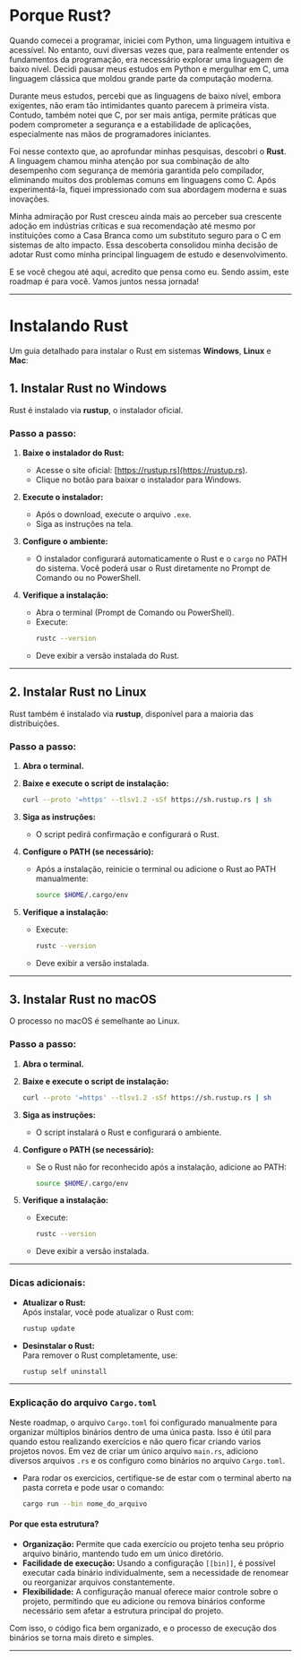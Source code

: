 # Porque Rust?

Quando comecei a programar, iniciei com Python, uma linguagem intuitiva e acessível. No entanto, ouvi diversas vezes que, para realmente entender os fundamentos da programação, era necessário explorar uma linguagem de baixo nível. Decidi pausar meus estudos em Python e mergulhar em C, uma linguagem clássica que moldou grande parte da computação moderna.  

Durante meus estudos, percebi que as linguagens de baixo nível, embora exigentes, não eram tão intimidantes quanto parecem à primeira vista. Contudo, também notei que C, por ser mais antiga, permite práticas que podem comprometer a segurança e a estabilidade de aplicações, especialmente nas mãos de programadores iniciantes.  

Foi nesse contexto que, ao aprofundar minhas pesquisas, descobri o **Rust**. A linguagem chamou minha atenção por sua combinação de alto desempenho com segurança de memória garantida pelo compilador, eliminando muitos dos problemas comuns em linguagens como C. Após experimentá-la, fiquei impressionado com sua abordagem moderna e suas inovações.  

Minha admiração por Rust cresceu ainda mais ao perceber sua crescente adoção em indústrias críticas e sua recomendação até mesmo por instituições como a Casa Branca como um substituto seguro para o C em sistemas de alto impacto. Essa descoberta consolidou minha decisão de adotar Rust como minha principal linguagem de estudo e desenvolvimento.  

E se você chegou até aqui, acredito que pensa como eu. Sendo assim, este roadmap é para você. Vamos juntos nessa jornada!  

--- 

# Instalando Rust

Um guia detalhado para instalar o Rust em sistemas **Windows**, **Linux** e **Mac**:

## **1. Instalar Rust no Windows**
Rust é instalado via **rustup**, o instalador oficial.

### **Passo a passo:**
1. **Baixe o instalador do Rust:**
   - Acesse o site oficial: [https://rustup.rs](https://rustup.rs).
   - Clique no botão para baixar o instalador para Windows.

2. **Execute o instalador:**
   - Após o download, execute o arquivo `.exe`.
   - Siga as instruções na tela.

3. **Configure o ambiente:**
   - O instalador configurará automaticamente o Rust e o `cargo` no PATH do sistema. Você poderá usar o Rust diretamente no Prompt de Comando ou no PowerShell.

4. **Verifique a instalação:**
   - Abra o terminal (Prompt de Comando ou PowerShell).
   - Execute:
     ```bash
     rustc --version
     ```
   - Deve exibir a versão instalada do Rust.

---

## **2. Instalar Rust no Linux**
Rust também é instalado via **rustup**, disponível para a maioria das distribuições.

### **Passo a passo:**
1. **Abra o terminal.**
2. **Baixe e execute o script de instalação:**
   ```bash
   curl --proto '=https' --tlsv1.2 -sSf https://sh.rustup.rs | sh
   ```
3. **Siga as instruções:**
   - O script pedirá confirmação e configurará o Rust.

4. **Configure o PATH (se necessário):**
   - Após a instalação, reinicie o terminal ou adicione o Rust ao PATH manualmente:
     ```bash
     source $HOME/.cargo/env
     ```

5. **Verifique a instalação:**
   - Execute:
     ```bash
     rustc --version
     ```
   - Deve exibir a versão instalada.

---

## **3. Instalar Rust no macOS**
O processo no macOS é semelhante ao Linux.

### **Passo a passo:**
1. **Abra o terminal.**
2. **Baixe e execute o script de instalação:**
   ```bash
   curl --proto '=https' --tlsv1.2 -sSf https://sh.rustup.rs | sh
   ```
3. **Siga as instruções:**
   - O script instalará o Rust e configurará o ambiente.

4. **Configure o PATH (se necessário):**
   - Se o Rust não for reconhecido após a instalação, adicione ao PATH:
     ```bash
     source $HOME/.cargo/env
     ```

5. **Verifique a instalação:**
   - Execute:
     ```bash
     rustc --version
     ```
   - Deve exibir a versão instalada.

---

### **Dicas adicionais:**
- **Atualizar o Rust:**  
  Após instalar, você pode atualizar o Rust com:
  ```bash
  rustup update
  ```

- **Desinstalar o Rust:**  
  Para remover o Rust completamente, use:
  ```bash
  rustup self uninstall
  ```
  
---

### **Explicação do arquivo `Cargo.toml`**

Neste roadmap, o arquivo `Cargo.toml` foi configurado manualmente para organizar múltiplos binários dentro de uma única pasta. Isso é útil para quando estou realizando exercícios e não quero ficar criando varios projetos novos. Em vez de criar um único arquivo `main.rs`, adiciono diversos arquivos `.rs` e os configuro como binários no arquivo `Cargo.toml`.

  - Para rodar os exercicios, certifique-se de estar com o terminal aberto na pasta correta e pode usar o comando:
    ```bash
    cargo run --bin nome_do_arquivo
    ```

#### **Por que esta estrutura?**
- **Organização:** Permite que cada exercício ou projeto tenha seu próprio arquivo binário, mantendo tudo em um único diretório.
- **Facilidade de execução:** Usando a configuração `[[bin]]`, é possível executar cada binário individualmente, sem a necessidade de renomear ou reorganizar arquivos constantemente.
- **Flexibilidade:** A configuração manual oferece maior controle sobre o projeto, permitindo que eu adicione ou remova binários conforme necessário sem afetar a estrutura principal do projeto.

Com isso, o código fica bem organizado, e o processo de execução dos binários se torna mais direto e simples.

---
  

